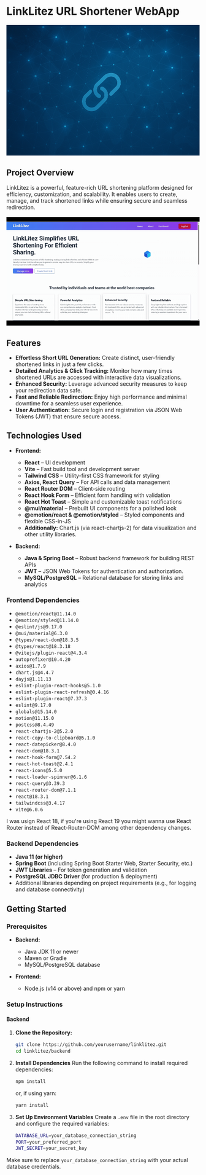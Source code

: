 # LinkLitez URL Shortener WebApp

![Alt text](https://github.com/suyash-rgb/URL-Shortener-WebApp/blob/5a471130241e4ee23ca35f78318078024399db9d/images/background.png)

## Project Overview
LinkLitez is a powerful, feature-rich URL shortening platform designed for efficiency, customization, and scalability. It enables users to create, manage, and track shortened links while ensuring secure and seamless redirection. <br> <br>
![Alt text](https://github.com/suyash-rgb/URL-Shortener-WebApp/blob/74a8a462b17afe97f053b879cedc9859a94e1b53/images/ezgif-3fa0ab635f78b4.gif)

## Features
- **Effortless Short URL Generation:** Create distinct, user-friendly shortened links in just a few clicks.
- **Detailed Analytics & Click Tracking:** Monitor how many times shortened URLs are accessed with interactive data visualizations.
- **Enhanced Security:** Leverage advanced security measures to keep your redirection data safe.
- **Fast and Reliable Redirection:** Enjoy high performance and minimal downtime for a seamless user experience.
- **User Authentication:** Secure login and registration via JSON Web Tokens (JWT) that ensure secure access.

## Technologies Used
- **Frontend:**  
  - **React** – UI development  
  - **Vite** – Fast build tool and development server  
  - **Tailwind CSS** – Utility-first CSS framework for styling  
  - **Axios, React Query** – For API calls and data management  
  - **React Router DOM** – Client-side routing
  - **React Hook Form** – Efficient form handling with validation
  - **React Hot Toast** – Simple and customizable toast notifications
  - **@mui/material** – Prebuilt UI components for a polished look
  - **@emotion/react & @emotion/styled** – Styled components and flexible CSS-in-JS
  - **Additionally:** Chart.js (via react-chartjs-2) for data visualization and other utility libraries.

- **Backend:**  
  - **Java & Spring Boot** – Robust backend framework for building REST APIs  
  - **JWT** – JSON Web Tokens for authentication and authorization.  
  - **MySQL/PostgreSQL** – Relational database for storing links and analytics  

### Frontend Dependencies
- `@emotion/react@11.14.0`
- `@emotion/styled@11.14.0`
- `@eslint/js@9.17.0`
- `@mui/material@6.3.0`
- `@types/react-dom@18.3.5`
- `@types/react@18.3.18`
- `@vitejs/plugin-react@4.3.4`
- `autoprefixer@10.4.20`
- `axios@1.7.9`
- `chart.js@4.4.7`
- `dayjs@1.11.13`
- `eslint-plugin-react-hooks@5.1.0`
- `eslint-plugin-react-refresh@0.4.16`
- `eslint-plugin-react@7.37.3`
- `eslint@9.17.0`
- `globals@15.14.0`
- `motion@11.15.0`
- `postcss@8.4.49`
- `react-chartjs-2@5.2.0`
- `react-copy-to-clipboard@5.1.0`
- `react-datepicker@8.4.0`
- `react-dom@18.3.1`
- `react-hook-form@7.54.2`
- `react-hot-toast@2.4.1`
- `react-icons@5.5.0`
- `react-loader-spinner@6.1.6`
- `react-query@3.39.3`
- `react-router-dom@7.1.1`
- `react@18.3.1`
- `tailwindcss@3.4.17`
- `vite@6.0.6`

I was usign React 18, if you're using React 19 you might wanna use React Router instead of React-Router-DOM among other dependency changes.

### Backend Dependencies
- **Java 11 (or higher)**
- **Spring Boot** (including Spring Boot Starter Web, Starter Security, etc.)
- **JWT Libraries** – For token generation and validation
- **PostgreSQL JDBC Driver** (for production & deployment)
- Additional libraries depending on project requirements (e.g., for logging and database connectivity)

## Getting Started

### Prerequisites
- **Backend:**  
  - Java JDK 11 or newer  
  - Maven or Gradle  
  - MySQL/PostgreSQL database

- **Frontend:**  
  - Node.js (v14 or above) and npm or yarn

### Setup Instructions

#### Backend
1. **Clone the Repository:**
   ```sh
   git clone https://github.com/yourusername/linklitez.git
   cd linklitez/backend

2. **Install Dependencies**
   Run the following command to install required dependencies:
   ```sh
   npm install
   ```
   or, if using yarn:
   ```sh
   yarn install
   ```

3. **Set Up Environment Variables**
   Create a `.env` file in the root directory and configure the required variables:

   ```sh
   DATABASE_URL=your_database_connection_string
   PORT=your_preferred_port
   JWT_SECRET=your_secret_key
   ```

Make sure to replace `your_database_connection_string` with your actual database credentials.

